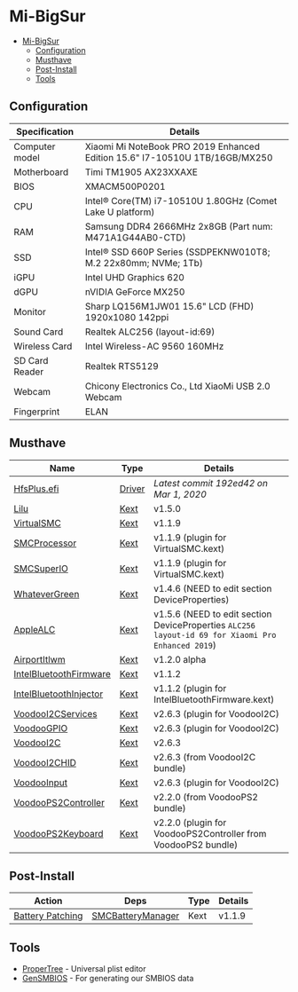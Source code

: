 # Mi-BigSur

- [Mi-BigSur](#mi-bigsur)
  - [Configuration](#configuration)
  - [Musthave](#musthave)
  - [Post-Install](#post-install)
  - [Tools](#tools)

## Configuration

| Specification | Details
| --- | ---
| Computer model | Xiaomi Mi NoteBook PRO 2019 Enhanced Edition 15.6" I7-10510U 1TB/16GB/MX250
| Motherboard | Timi TM1905 AX23XXAXE
| BIOS | XMACM500P0201
| CPU | Intel® Core(TM) i7-10510U 1.80GHz (Comet Lake U platform)
| RAM | Samsung DDR4 2666MHz 2x8GB (Part num: M471A1G44AB0-CTD)
| SSD | Intel® SSD 660P Series (SSDPEKNW010T8; M.2 22x80mm; NVMe; 1Tb)
| iGPU | Intel UHD Graphics 620
| dGPU | nVIDIA GeForce MX250
| Monitor | Sharp LQ156M1JW01 15.6" LCD (FHD) 1920x1080 142ppi
| Sound Card | Realtek ALC256 (layout-id:69)
| Wireless Card | Intel Wireless-AC 9560 160MHz
| SD Card Reader | Realtek RTS5129
| Webcam | Chicony Electronics Co., Ltd XiaoMi USB 2.0 Webcam
| Fingerprint | ELAN

## Musthave

| Name | Type | Details
| --- | --- | ---
| [HfsPlus.efi](https://github.com/acidanthera/OcBinaryData/blob/master/Drivers/HfsPlus.efi) | [Driver](https://dortania.github.io/OpenCore-Install-Guide/ktext.html#firmware-drivers) | *Latest commit 192ed42 on Mar 1, 2020*
| [Lilu](https://github.com/acidanthera/Lilu) | [Kext](https://dortania.github.io/OpenCore-Install-Guide/ktext.html#kexts) | v1.5.0
| [VirtualSMC](https://github.com/acidanthera/VirtualSMC) | [Kext](https://dortania.github.io/OpenCore-Install-Guide/ktext.html#kexts) | v1.1.9
| [SMCProcessor](https://github.com/acidanthera/VirtualSMC) | [Kext](https://dortania.github.io/OpenCore-Install-Guide/ktext.html#kexts) | v1.1.9 (plugin for VirtualSMC.kext)
| [SMCSuperIO](https://github.com/acidanthera/VirtualSMC) | [Kext](https://dortania.github.io/OpenCore-Install-Guide/ktext.html#kexts) | v1.1.9 (plugin for VirtualSMC.kext)
| [WhateverGreen](https://github.com/acidanthera/WhateverGreen) | [Kext](https://dortania.github.io/OpenCore-Install-Guide/ktext.html#graphics) | v1.4.6 (NEED to edit section DeviceProperties)
| [AppleALC](https://github.com/acidanthera/AppleALC) | [Kext](https://dortania.github.io/OpenCore-Install-Guide/ktext.html#audio) | v1.5.6 (NEED to edit section DeviceProperties `ALC256 layout-id 69 for Xiaomi Pro Enhanced 2019`)
| [AirportItlwm](https://github.com/OpenIntelWireless/itlwm) | [Kext](https://dortania.github.io/OpenCore-Install-Guide/ktext.html#wifi-and-bluetooth) | v1.2.0 alpha
| [IntelBluetoothFirmware](https://github.com/OpenIntelWireless/IntelBluetoothFirmware) | [Kext](https://dortania.github.io/OpenCore-Install-Guide/ktext.html#wifi-and-bluetooth) | v1.1.2
| [IntelBluetoothInjector](https://github.com/OpenIntelWireless/IntelBluetoothFirmware) | [Kext](https://dortania.github.io/OpenCore-Install-Guide/ktext.html#wifi-and-bluetooth) | v1.1.2 (plugin for IntelBluetoothFirmware.kext)
| [VoodooI2CServices](https://github.com/VoodooI2C/VoodooI2C) | [Kext](https://dortania.github.io/OpenCore-Install-Guide/ktext.html#laptop-specifics) | v2.6.3 (plugin for VoodooI2C)
| [VoodooGPIO](https://github.com/VoodooI2C/VoodooI2C) | [Kext](https://dortania.github.io/OpenCore-Install-Guide/ktext.html#laptop-specifics) | v2.6.3 (plugin for VoodooI2C)
| [VoodooI2C](https://github.com/VoodooI2C/VoodooI2C) | [Kext](https://dortania.github.io/OpenCore-Install-Guide/ktext.html#laptop-specifics) | v2.6.3
| [VoodooI2CHID](https://github.com/VoodooI2C/VoodooI2C) | [Kext](https://dortania.github.io/OpenCore-Install-Guide/ktext.html#laptop-specifics) | v2.6.3 (from VoodooI2C bundle)
| [VoodooInput](https://github.com/VoodooI2C/VoodooI2C) | [Kext](https://dortania.github.io/OpenCore-Install-Guide/ktext.html#laptop-specifics) | v2.6.3 (plugin for VoodooI2C)
| [VoodooPS2Controller](https://github.com/acidanthera/VoodooPS2) | [Kext](https://dortania.github.io/OpenCore-Install-Guide/ktext.html#laptop-specifics) | v2.2.0 (from VoodooPS2 bundle)
| [VoodooPS2Keyboard](https://github.com/acidanthera/VoodooPS2) | [Kext](https://dortania.github.io/OpenCore-Install-Guide/ktext.html#laptop-specifics) | v2.2.0 (plugin for VoodooPS2Controller from VoodooPS2 bundle)

## Post-Install

| Action | Deps | Type | Details
| --- | --- | --- | ---
| [Battery Patching](https://dortania.github.io/OpenCore-Post-Install/laptop-specific/battery.html) | [SMCBatteryManager](https://github.com/acidanthera/VirtualSMC) | Kext | v1.1.9

## Tools

- [ProperTree](https://github.com/corpnewt/ProperTree) - Universal plist editor
- [GenSMBIOS](https://github.com/corpnewt/GenSMBIOS) - For generating our SMBIOS data
